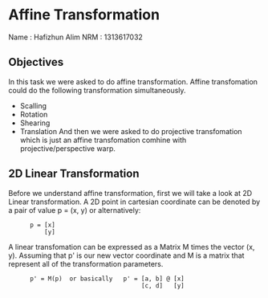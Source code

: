 # Affine Transformation

Name : Hafizhun Alim
NRM  : 1313617032

## Objectives
In this task we were asked to do affine transformation. Affine transfomation could do the following transformation simultaneously.
* Scalling
* Rotation
* Shearing
* Translation
And then we were asked to do projective transfomation which is just an affine transfomation comhine with projective/perspective warp.

## 2D Linear Transformation
Before we understand affine transformation, first we will take a look at 2D Linear transformation. A 2D point in cartesian coordinate can be denoted by a pair of value p = (x, y) or alternatively:
          
          p = [x] 
              [y]

A linear transfomation can be expressed as a Matrix M times the vector (x, y). Assuming that p' is our new vector coordinate and M is a matrix that represent all of the transformation parameters.

          p' = M(p)  or basically   p' = [a, b] @ [x]
                                         [c, d]   [y]
                               
